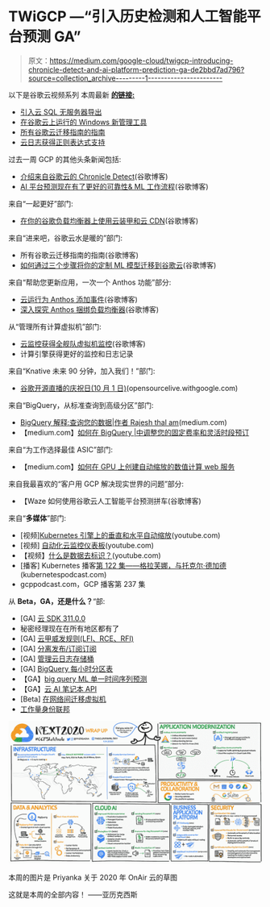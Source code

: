 # TWiGCP —“引入历史检测和人工智能平台预测 GA”

> 原文：<https://medium.com/google-cloud/twigcp-introducing-chronicle-detect-and-ai-platform-prediction-ga-de2bbd7ad796?source=collection_archive---------1----------------------->

以下是谷歌云视频系列 本周最新 [**的链接:**](http://gtech.run/ju4em)

*   [引入云 SQL 无服务器导出](http://gtech.run/gcuap)
*   [在谷歌云上运行的 Windows 新管理工具](http://gtech.run/kendn)
*   [所有谷歌云迁移指南的指南](http://gtech.run/l7hj9)
*   [云日志获得正则表达式支持](http://gtech.run/r8bfr)

过去一周 GCP 的其他头条新闻包括:

*   [介绍来自谷歌云的 Chronicle Detect](http://gtech.run/fc8v5)(谷歌博客)
*   [AI 平台预测现在有了更好的可靠性& ML 工作流程](http://gtech.run/9vnqe)(谷歌博客)

来自“一起更好”部门:

*   [在你的谷歌负载均衡器上使用云装甲和云 CDN](http://gtech.run/4yayf)(谷歌博客)

来自“进来吧，谷歌云水是暖的”部门:

*   所有谷歌云迁移指南的指南(谷歌博客)
*   [如何通过三个步骤将你的定制 ML 模型迁移到谷歌云](http://gtech.run/uekfp)(谷歌博客)

来自“帮助您更新应用，一次一个 Anthos 功能”部分:

*   [云运行为 Anthos 添加事件](http://gtech.run/j24yq)(谷歌博客)
*   [深入探究 Anthos 捆绑负载均衡器](http://gtech.run/t7ny8)(谷歌博客)

从“管理所有计算虚拟机”部门:

*   [云监控获得全舰队虚拟机监控](http://gtech.run/meaht)(谷歌博客)
*   计算引擎获得更好的监控和日志记录

来自“Knative 未来 90 分钟，加入我们！”部门:

*   [谷歌开源直播的庆祝日(10 月 1 日)](http://gtech.run/a47h2)(opensourcelive.withgoogle.com)

来自“BigQuery，从标准查询到高级分区”部门:

*   [BigQuery 解释:查询您的数据|作者 Rajesh thal am](http://gtech.run/nsza3)(medium.com)
*   【medium.com】[如何在 BigQuery |中调整您的固定费率和灵活时段预订](http://gtech.run/zwfje)

来自“为工作选择最佳 ASIC”部门:

*   【medium.com】[如何在 GPU 上创建自动缩放的数值计算 web 服务](http://gtech.run/ywebq)

来自我最喜欢的“客户用 GCP 解决现实世界的问题”部分:

*   【Waze 如何使用谷歌云人工智能平台预测拼车(谷歌博客)

来自“**多媒体**”部门:

*   [视频][Kubernetes 引擎上的垂直和水平自动缩放](http://gtech.run/2fxj3)(youtube.com)
*   [视频] [自动化云监控仪表板](http://gtech.run/9dj4a)(youtube.com)
*   【视频】[什么是数据去标识？](http://gtech.run/q2ga2)(youtube.com)
*   [播客] Kubernetes 播客[第 122 集——格拉芙娜，与托克尔·德加德](http://gtech.run/fkr5m)(kubernetespodcast.com)
*   gcppodcast.com，GCP 播客第 237 集

从 **Beta，GA，还是什么？**“部:

*   [GA] [云 SDK 311.0.0](http://gtech.run/wfg8w)
*   秘密经理现在在所有地区都有了
*   [GA] [云甲威发规则(LFI、RCE、RFI)](http://gtech.run/kxb27)
*   [GA] [分离发布/订阅订阅](http://gtech.run/22edh)
*   [GA] [管理云日志存储桶](http://gtech.run/5aysc)
*   [GA] [BigQuery 每小时分区表](http://gtech.run/8x3kj)
*   【GA】[big query ML 单一时间序列预测](http://gtech.run/8xcux)
*   【GA】[云 AI 笔记本 API](http://gtech.run/uez3d)
*   [Beta] [在网络间迁移虚拟机](http://gtech.run/4cpvb)
*   [工作量身份联邦](http://gtech.run/6lzcs)

[![](img/702bf0f165ec1340cb4c156f46471fcb.png)](http://gtech.run/5xhn6)

本周的图片是 Priyanka 关于 2020 年 OnAir 云的草图

这就是本周的全部内容！
——亚历克西斯
